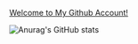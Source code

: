 [Welcome to My Github Account!](https://github.com/xCatBear#my-stats)

![Anurag's GitHub stats](https://github-readme-stats.vercel.app/api?username=xCatBear&show_icons=true&theme=radical)
